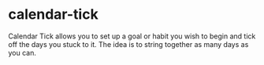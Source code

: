calendar-tick
=============

Calendar Tick allows you to set up a goal or habit you wish to begin and tick off the days you stuck to it. The idea is to string together as many days as you can.
